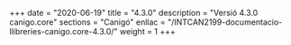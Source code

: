 +++
date        = "2020-06-19"
title       = "4.3.0"
description = "Versió 4.3.0 canigo.core"
sections    = "Canigó"
enllac		= "/INTCAN2199-documentacio-llibreries-canigo.core-4.3.0/"
weight		= 1
+++
